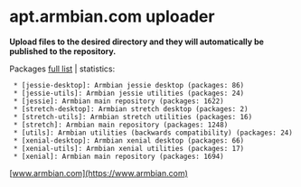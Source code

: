 # apt.armbian.com uploader

**Upload files to the desired directory and they will automatically be published to the repository.**

Packages [full list](content.txt) | statistics:

	 * [jessie-desktop]: Armbian jessie desktop (packages: 86)
	 * [jessie-utils]: Armbian jessie utilities (packages: 24)
	 * [jessie]: Armbian main repository (packages: 1622)
	 * [stretch-desktop]: Armbian stretch desktop (packages: 2)
	 * [stretch-utils]: Armbian stretch utilities (packages: 16)
	 * [stretch]: Armbian main repository (packages: 1248)
	 * [utils]: Armbian utilities (backwards compatibility) (packages: 24)
	 * [xenial-desktop]: Armbian xenial desktop (packages: 66)
	 * [xenial-utils]: Armbian xenial utilities (packages: 17)
	 * [xenial]: Armbian main repository (packages: 1694)

[www.armbian.com](https://www.armbian.com)
